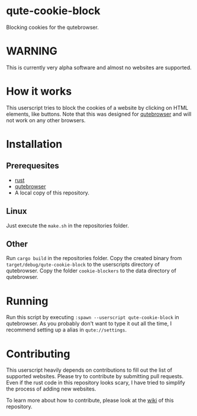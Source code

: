 # qute-cookie-block
Blocking cookies for the qutebrowser.

# WARNING
This is currently very alpha software and almost no websites are supported.

# How it works
This userscript tries to block the cookies of a website by clicking on HTML elements, like buttons.
Note that this was designed for [qutebrowser](https://qutebrowser.org/) and will not work on any other browsers.

# Installation
## Prerequesites
- [rust](https://www.rust-lang.org/)
- [qutebrowser](https://qutebrowser.org/)
- A local copy of this repository.

## Linux
Just execute the `make.sh` in the repositories folder.

## Other
Run `cargo build` in the repositories folder. 
Copy the created binary from `target/debug/qute-cookie-block` to the userscripts directory of qutebrowser.
Copy the folder `cookie-blockers` to the data directory of qutebrowser.

# Running
Run this script by executing `:spawn --userscript qute-cookie-block` in qutebrowser.
As you probably don't want to type it out all the time, I recommend setting up a alias in `qute://settings`.

# Contributing
This userscript heavily depends on contributions to fill out the list of supported websites.
Please try to contribute by submitting pull requests.
Even if the rust code in this repository looks scary, I have tried to simplify the process of adding new websites.

To learn more about how to contribute, please look at the [wiki](https://github.com/Schmiddiii/qute-cookie-block/wiki) of this repository.
